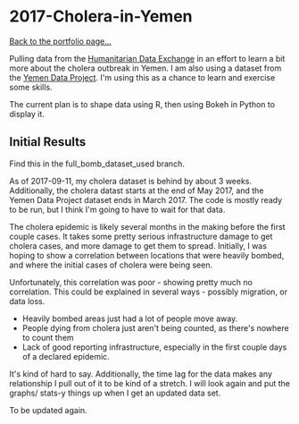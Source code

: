 # 2017-Cholera-in-Yemen

[Back to the portfolio page...](https://marialma.github.io/)

Pulling data from the [Humanitarian Data Exchange](https://data.humdata.org/dataset/yemen-cholera-outbreak-daily-epidemiology-update) in an effort to learn a bit more about the cholera outbreak in Yemen. I am also using a dataset from the [Yemen Data Project](http://yemendataproject.org). I'm using this as a chance to learn and exercise some skills. 

The current plan is to shape data using R, then using Bokeh in Python to display it. 

## Initial Results

Find this in the full_bomb_dataset_used branch. 

As of 2017-09-11, my cholera dataset is behind by about 3 weeks. Additionally, the cholera datast starts at the end of May 2017, and the Yemen Data Project dataset ends in March 2017. The code is mostly ready to be run, but I think I'm going to have to wait for that data. 

The cholera epidemic is likely several months in the making before the first couple cases. It takes some pretty serious infrastructure damage to get cholera cases, and more damage to get them to spread. Initially, I was hoping to show a correlation between locations that were heavily bombed, and where the initial cases of cholera were being seen. 

Unfortunately, this correlation was poor - showing pretty much no correlation. This could be explained in several ways - possibly migration, or data loss. 
* Heavily bombed areas just had a lot of people move away. 
* People dying from cholera just aren't being counted, as there's nowhere to count them
* Lack of good reporting infrastructure, especially in the first couple days of a declared epidemic. 

It's kind of hard to say. Additionally, the time lag for the data makes any relationship I pull out of it to be kind of a stretch. I will look again and put the graphs/ stats-y things up when I get an updated data set. 

To be updated again. 